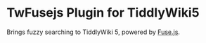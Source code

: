 # TwFusejs Plugin for TiddlyWiki5

Brings fuzzy searching to TiddlyWiki 5, powered by [Fuse.js](http://fusejs.io).
